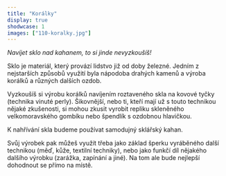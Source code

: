 ```yaml
---
title: "Korálky"
display: true
shodwcase: 1
images: ["110-koralky.jpg"]
---
```


*Navíjet sklo nad kahanem, to si jinde nevyzkoušíš!*

Sklo je materiál, který provází lidstvo již od doby železné. Jedním z nejstarších způsobů využití
byla nápodoba drahých kamenů a výroba korálků a různých dalších ozdob.

Vyzkoušíš si výrobu korálků navíjením roztaveného skla na kovové tyčky (technika vinuté perly).
Šikovnější, nebo ti, kteří mají už s touto technikou nějaké zkušenosti, si mohou zkusit vyrobit
repliku skleněného velkomoravského gombíku nebo špendlík s ozdobnou hlavičkou.

K nahřívání skla budeme používat samodujný sklářský kahan.

Svůj výrobek pak můžeš využít třeba jako základ šperku vyráběného další technikou (měď, kůže,
textilní techniky), nebo jako funkčí díl nějakého dalšího výrobku (zarážka, zapínání a jiné).
Na tom ale bude nejlepší dohodnout se přímo na místě.
